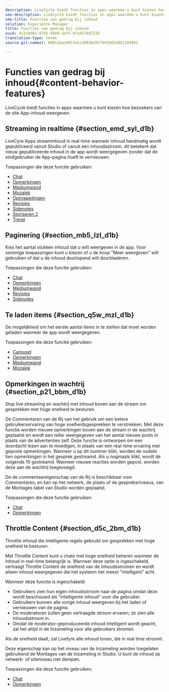 ```yaml
---
description: LiveCycle biedt functies in apps waarmee u kunt kiezen hoe bezoekers van de site App-inhoud weergeven.
seo-description: LiveCycle biedt functies in apps waarmee u kunt kiezen hoe bezoekers van de site App-inhoud weergeven.
seo-title: Functies van gedrag bij inhoud
solution: Experience Manager
title: Functies van gedrag bij inhoud
uuid: 4a1c6d6e-8785-49e8-aaf5-6fa4576d7232
translation-type: tm+mt
source-git-commit: 09011bac06f4a1c39836455f9d16654952184962

---
```



# Functies van gedrag bij inhoud{#content-behavior-features}

LiveCycle biedt functies in apps waarmee u kunt kiezen hoe bezoekers van de site App-inhoud weergeven.

## Streaming in realtime {#section_emd_syl_d1b}

LiveCyre Apps streaminhoud in real-time wanneer inhoud handmatig wordt gepubliceerd vanuit Studio of vanuit een inhoudsstroom. dit betekent dat nieuw gepubliceerde inhoud in de app wordt weergegeven zonder dat de eindgebruiker de App-pagina hoeft te vernieuwen.

Toepassingen die deze functie gebruiken:

* [Chat](/help/using/c-about-apps/c-chat-app/c-chat-app.md#c_chat_app)
* [Opmerkingen](/help/using/c-about-apps/c-comments/c-comments.md)
* [Mediumwand](/help/using/c-about-apps/c-media-wall-app/c-media-wall-app.md#c_media_wall_app)
* [Mozaïek](/help/using/c-about-apps/c-mosaic-app/c-mosaic-app.md#c_mosaic_app)
* [Opiniepeilingen](/help/using/c-about-apps/c-polls-app/c-polls-app.md#c_polls_app)
* [Revisies](/help/using/c-about-apps/c-reviews-app/c-reviews-app.md#c_reviews_app)
* [Sidenotes](/help/using/c-about-apps/c-sidenotes-app/c-sidenotes-app.md#c_sidenotes_app)
* [Storiseren 2](/help/using/c-about-apps/c-storify2/c-storify2.md#c_storify2)
* [Trend](/help/using/c-about-apps/c-trending-app/c-trending-app.md#c_trending_app)

## Paginering {#section_mb5_lzl_d1b}

Kies het aantal stukken inhoud dat u wilt weergeven in de app. Voor sommige toepassingen kunt u kiezen of u de knop &quot;Meer weergeven&quot; wilt gebruiken of dat u de inhoud doorlopend wilt doorbladeren.

Toepassingen die deze functie gebruiken:

* [Chat](/help/using/c-about-apps/c-chat-app/c-chat-app.md#c_chat_app)
* [Opmerkingen](/help/using/c-about-apps/c-comments/c-comments.md)
* [Mediumwand](/help/using/c-about-apps/c-media-wall-app/c-media-wall-app.md#c_media_wall_app)
* [Revisies](/help/using/c-about-apps/c-reviews-app/c-reviews-app.md#c_reviews_app)
* [Sidenotes](/help/using/c-about-apps/c-sidenotes-app/c-sidenotes-app.md#c_sidenotes_app)

## Te laden items {#section_q5w_mzl_d1b}

De mogelijkheid om het eerste aantal items in te stellen dat moet worden geladen wanneer de app wordt weergegeven.

Toepassingen die deze functie gebruiken:

* [Carousel](/help/using/c-about-apps/c-carousel-app/c-carousel-app.md#c_carousel_app)
* [Opmerkingen](/help/using/c-about-apps/c-comments/c-comments.md)
* [Mediumwand](/help/using/c-about-apps/c-media-wall-app/c-media-wall-app.md#c_media_wall_app)
* [Mozaïek](/help/using/c-about-apps/c-mosaic-app/c-mosaic-app.md#c_mosaic_app)

## Opmerkingen in wachtrij {#section_p21_bbm_d1b}

Stop live streaming en wachtrij met inhoud boven aan de stream om gesprekken met hoge snelheid te besturen.

De Commentaren van de Rij van het gebruik om een betere gebruikerservaring van hoge snelheidsgesprekken te verstrekken. Met deze functie worden nieuwe opmerkingen boven aan de stream in de wachtrij geplaatst en wordt een teller weergegeven van het aantal nieuwe posts in plaats van de advertenties zelf. Deze functie is ontworpen om een doordacht lezen aan te moedigen, in plaats van een real-time ervaring met geposte opmerkingen. Wanneer u op dit nummer klikt, worden de oudste tien opmerkingen in het gesprek gestreamd. Als u nogmaals klikt, wordt de volgende 10 gestreamd. Wanneer nieuwe reacties worden gepost, worden deze aan de wachtrij toegevoegd.

De de commentaareigenschap van de Rij is beschikbaar voor Commentaren, en kan op het netwerk, de plaats of de gespreksniveaus, van de Montages tabel van Studio worden geplaatst.

Toepassingen die deze functie gebruiken:

* [Chat](/help/using/c-about-apps/c-chat-app/c-chat-app.md#c_chat_app)
* [Opmerkingen](/help/using/c-about-apps/c-comments/c-comments.md)

## Throttle Content {#section_d5c_2bm_d1b}

Throttle inhoud die intelligente regels gebruikt om gesprekken met hoge snelheid te besturen.

Met Throttle Content kunt u chats met hoge snelheid beheren wanneer de inhoud in real-time belangrijk is. Wanneer deze optie is ingeschakeld, vertraagt Throttle Content de snelheid van de inhoudsstromen en wordt alleen inhoud weergegeven die het systeem het meest &quot;intelligent&quot; acht.

Wanneer deze functie is ingeschakeld:

* Gebruikers zien hun eigen inhoudsstroom naar de pagina omdat deze wordt beschouwd als &quot;intelligente inhoud&quot; voor die gebruiker.
* Gebruikers kunnen alle vorige inhoud weergeven bij het laden of vernieuwen van de pagina.
* De moderatoren zullen geen vertraagde stroom ervaren; ze zien alle inhoudsstroom in.
* Omdat de moderator-geproduceerde inhoud intelligent wordt geacht, zal het altijd in de Inzameling voor alle gebruikers stromen.

Als de snelheid daalt, zal Livefyre alle inhoud tonen, die in real time stroomt.

Deze eigenschap kan op het niveau van de Inzameling worden toegelaten gebruikend de Montages van de Inzameling in Studio. U kunt de inhoud op netwerk- of siteniveau niet dempen.

Toepassingen die deze functie gebruiken:

* [Chat](/help/using/c-about-apps/c-chat-app/c-chat-app.md#c_chat_app)
* [Opmerkingen](/help/using/c-about-apps/c-comments/c-comments.md)

